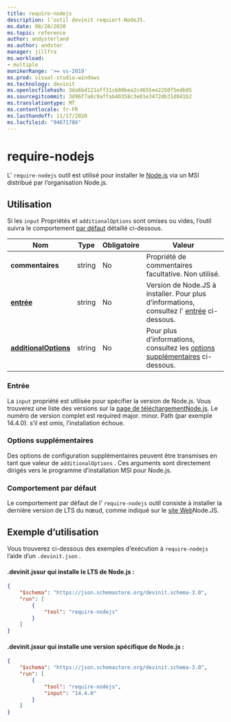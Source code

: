 ```yaml
---
title: require-nodejs
description: l’outil devinit requiert-NodeJS.
ms.date: 08/28/2020
ms.topic: reference
author: andysterland
ms.author: andster
manager: jillfra
ms.workload:
- multiple
monikerRange: '>= vs-2019'
ms.prod: visual-studio-windows
ms.technology: devinit
ms.openlocfilehash: 3da6bd121aff31c680bea2c4655ee2250f5edb05
ms.sourcegitcommit: 3d96f7a8c9affab40358c3e81e3472db31d841b2
ms.translationtype: MT
ms.contentlocale: fr-FR
ms.lasthandoff: 11/17/2020
ms.locfileid: "94671786"
---
```

# <a name="require-nodejs"></a>require-nodejs

L' `require-nodejs` outil est utilisé pour installer le [Node.js](https://nodejs.org/) via un MSI distribué par l’organisation Node.js.

## <a name="usage"></a>Utilisation

Si les `input` Propriétés et `additionalOptions` sont omises ou vides, l’outil suivra le comportement [par défaut](#default-behavior) détaillé ci-dessous.

| Nom                                             | Type   | Obligatoire | Valeur                                                                     |
|--------------------------------------------------|--------|----------|---------------------------------------------------------------------------|
| **commentaires**                                     | string | No       | Propriété de commentaires facultative. Non utilisé.                                     |
| [**entrée**](#input)                              | string | No       | Version de Node.JS à installer. Pour plus d’informations, consultez l' [entrée](#input) ci-dessous. |
| [**additionalOptions**](#additional-options)     | string | No       | Pour plus d’informations, consultez les [options supplémentaires](#additional-options) ci-dessous.          |

### <a name="input"></a>Entrée

La `input` propriété est utilisée pour spécifier la version de Node.js. Vous trouverez une liste des versions sur la [ page de téléchargementNode.js](https://nodejs.org/en/download/). Le numéro de version complet est required major. minor. Path (par exemple 14.4.0). s’il est omis, l’installation échoue.

### <a name="additional-options"></a>Options supplémentaires

Des options de configuration supplémentaires peuvent être transmises en tant que valeur de `additionalOptions` . Ces arguments sont directement dirigés vers le programme d’installation MSI pour Node.js.  

### <a name="default-behavior"></a>Comportement par défaut

Le comportement par défaut de l' `require-nodejs` outil consiste à installer la dernière version de LTS du nœud, comme indiqué sur le [site Web](https://nodejs.org/en/download/)Node.JS.

## <a name="example-usage"></a>Exemple d’utilisation
Vous trouverez ci-dessous des exemples d’exécution à `require-nodejs` l’aide d’un `.devinit.json` . 

#### <a name="devinitjson-that-will-install-the-lts-of-nodejs"></a>.devinit.jssur qui installe le LTS de Node.js :
```json
{
    "$schema": "https://json.schemastore.org/devinit.schema-3.0",
    "run": [
        {
            "tool": "require-nodejs"
        }
    ]
}
```

#### <a name="devinitjson-that-will-install-a-specific-version-of-nodejs"></a>.devinit.jssur qui installe une version spécifique de Node.js :
```json
{
    "$schema": "https://json.schemastore.org/devinit.schema-3.0",
    "run": [
        {
            "tool": "require-nodejs",
            "input": "14.4.0"
        }
    ]
}
```
